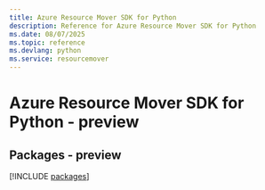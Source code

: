```yaml
---
title: Azure Resource Mover SDK for Python
description: Reference for Azure Resource Mover SDK for Python
ms.date: 08/07/2025
ms.topic: reference
ms.devlang: python
ms.service: resourcemover
---
```

# Azure Resource Mover SDK for Python - preview
## Packages - preview
[!INCLUDE [packages](resource-mover-index.md)]